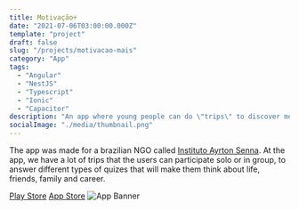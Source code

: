 ```yaml
---
title: Motivação+
date: "2021-07-06T03:00:00.000Z"
template: "project"
draft: false
slug: "/projects/motivacao-mais"
category: "App"
tags:
  - "Angular"
  - "NestJS"
  - "Typescript"
  - "Ionic"
  - "Capacitor"
description: "An app where young people can do \"trips\" to discover more about themselves."
socialImage: "./media/thumbnail.png"
---
```



The app was made for a brazilian NGO called [Instituto Ayrton Senna](https://institutoayrtonsenna.org.br/). At the app, we have a lot of trips that the users can participate solo or in group, to answer different types of quizes that will make them think about life, friends, family and career.

[Play Store](https://play.google.com/store/apps/details?id=com.liga.motivacao.ias)
[App Store](https://apps.apple.com/br/app/motiva%C3%A7%C3%A3o/id1573251516)
![App Banner](/media/banner.webp)

